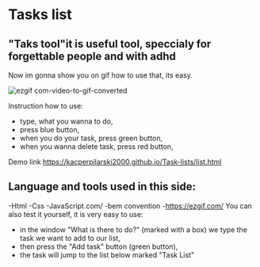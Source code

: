 # Tasks list
## "Taks tool"it is useful tool, speccialy for forgettable people and with adhd
Now im gonna show you on gif how to use that, its easy.

![ezgif com-video-to-gif-converted](https://github.com/KacperPilarski2000/Task-lists/assets/149115548/27fafba7-9669-4520-8eb9-9feab4f304a6)

Instruction how to use:
- type, what you wanna to do,
- press blue button,
- when you do your task, press green button,
- when you wanna delete task, press red button,

Demo link 
https://kacperpilarski2000.github.io/Task-lists/list.html

## Language and tools used in this side:
-Html
-Css
-JavaScript.com/
-bem convention 
-https://ezgif.com/
You can also test it yourself, it is very easy to use:
- in the window "What is there to do?" (marked with a box) we type the task we want to add to our list,
- then press the "Add task" button (green button),
- the task will jump to the list below marked "Task List"
